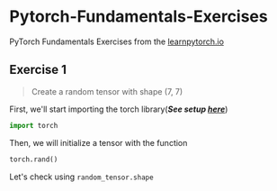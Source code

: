 # Pytorch-Fundamentals-Exercises

PyTorch Fundamentals Exercises from the [learnpytorch.io](learnpytorch.io)

## Exercise 1
> Create a random tensor with shape (7, 7)

First, we'll start importing the torch library(___See setup [here](https://pytorch.org/get-started/locally/)___)
```python 
import torch
```
Then, we will initialize a tensor with the function 

```python
torch.rand()
```

Let's check using `random_tensor.shape`



